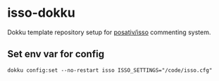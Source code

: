 # isso-dokku

Dokku template repository setup for [posativ/isso](https://github.com/posativ/isso) commenting system.

## Set env var for config

```
dokku config:set --no-restart isso ISSO_SETTINGS="/code/isso.cfg"
```
